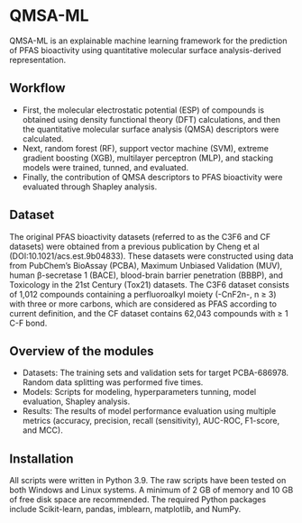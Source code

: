 # QMSA-ML
QMSA-ML is an explainable machine learning framework for the prediction of PFAS bioactivity using quantitative molecular surface analysis-derived representation.<br>
## Workflow
- First, the molecular electrostatic potential (ESP) of compounds is obtained using density functional theory (DFT) calculations, and then the quantitative molecular surface analysis (QMSA) descriptors were calculated.
- Next, random forest (RF), support vector machine (SVM), extreme gradient boosting (XGB), multilayer perceptron (MLP), and stacking models were trained, tunned, and evaluated.
- Finally, the contribution of QMSA descriptors to PFAS bioactivity were evaluated through Shapley analysis.
## Dataset
The original PFAS bioactivity datasets (referred to as the C3F6 and CF datasets) were obtained from a previous publication by Cheng et al (DOI:10.1021/acs.est.9b04833). These datasets were constructed using data from PubChem’s BioAssay (PCBA), Maximum Unbiased Validation (MUV), human β-secretase 1 (BACE), blood-brain barrier penetration (BBBP), and Toxicology in the 21st Century (Tox21) datasets. The C3F6 dataset consists of 1,012 compounds containing a perfluoroalkyl moiety (-CnF2n-, n ≥ 3) with three or more carbons, which are considered as PFAS according to current definition, and the CF dataset contains 62,043 compounds with ≥ 1 C-F bond.<br>
## Overview of the modules
- Datasets: The training sets and validation sets for target PCBA-686978. Random data splitting was performed five times.
- Models: Scripts for modeling, hyperparameters tunning, model evaluation, Shapley analysis.
- Results: The results of model performance evaluation using multiple metrics (accuracy, precision, recall (sensitivity), AUC-ROC, F1-score, and MCC).
## Installation
All scripts were written in Python 3.9. The raw scripts have been tested on both Windows and Linux systems. A minimum of 2 GB of memory and 10 GB of free disk space are recommended. The required Python packages include Scikit-learn, pandas, imblearn, matplotlib, and NumPy.
